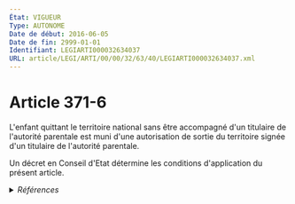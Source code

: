 ```yaml
---
État: VIGUEUR
Type: AUTONOME
Date de début: 2016-06-05
Date de fin: 2999-01-01
Identifiant: LEGIARTI000032634037
URL: article/LEGI/ARTI/00/00/32/63/40/LEGIARTI000032634037.xml
---
```


<h1>Article 371-6</h1>

L'enfant quittant le territoire national sans être accompagné d'un titulaire de
l'autorité parentale est muni d'une autorisation de sortie du territoire signée
d'un titulaire de l'autorité parentale.<br />

Un décret en Conseil d'Etat détermine les conditions d'application du présent
article.


<details>
  <summary><em>Références</em></summary>

  <h2>Articles faisant référence à l'article</h2>
  
  <ul>
    <li>
      <a href="https://legal.tricoteuses.fr//redirection/LEGIARTI000032631259?vers=git&vers=legifrance">LOI n° 2016-731 du 3 juin 2016 renforçant la lutte contre le crime organisé, le terrorisme et leur financement, et améliorant l'efficacité et les garanties de la procédure pénale - article 49 ENTIEREMENT_MODIF</a> CREE source
    </li>
    <li>
      <a href="https://legal.tricoteuses.fr//redirection/LEGIARTI000033339821?vers=git&vers=legifrance">Décret n° 2016-1483 du 2 novembre 2016 relatif à l'autorisation de sortie du territoire d'un mineur non accompagné par un titulaire de l'autorité parentale - article 1 AUTONOME VIGUEUR, en vigueur depuis le 2017-01-15</a> CITATION source
    </li>
  </ul>
  
  <h2>Textes faisant référence à l'article</h2>
  
  <ul>
    <li>
      <a href="https://legal.tricoteuses.fr//redirection/JORFTEXT000033338774?vers=git&vers=legifrance">Décret n° 2016-1483 du 2 novembre 2016 relatif à l'autorisation de sortie du territoire d'un mineur non accompagné par un titulaire de l'autorité parentale</a> CITATION source
    </li>
    <li>
      <a href="https://legal.tricoteuses.fr//redirection/LEGITEXT000033339816?vers=git&vers=legifrance">Décret n° 2016-1483 du 2 novembre 2016 relatif à l'autorisation de sortie du territoire d'un mineur non accompagné par un titulaire de l'autorité parentale VIGUEUR, en vigueur depuis le 2017-01-15</a> CITATION source
    </li>
  </ul>
  
  <h2>Références faites par l'article</h2>
  
  <ul>
    <li>
      2016-06-03 CREE cible <a href="https://legal.tricoteuses.fr//redirection/LEGIARTI000032631259?vers=git&vers=legifrance">LOI n° 2016-731 du 3 juin 2016 renforçant la lutte contre le crime organisé, le terrorisme et leur financement, et améliorant l'efficacité et les garanties de la procédure pénale - article 49 ENTIEREMENT_MODIF</a>
    </li>
    <li>
      2016-11-02 CITATION cible <a href="https://legal.tricoteuses.fr//redirection/LEGITEXT000033339816?vers=git&vers=legifrance">Décret n° 2016-1483 du 2 novembre 2016 relatif à l'autorisation de sortie du territoire d'un mineur non accompagné par un titulaire de l'autorité parentale VIGUEUR</a>
    </li>
    <li>
      2016-11-02 CITATION cible <a href="https://legal.tricoteuses.fr//redirection/LEGIARTI000033339821?vers=git&vers=legifrance">Décret n° 2016-1483 du 2 novembre 2016 relatif à l'autorisation de sortie du territoire d'un mineur non accompagné par un titulaire de l'autorité parentale - article 1 AUTONOME VIGUEUR, en vigueur depuis le 2017-01-15</a>
    </li>
  </ul>
</details>
